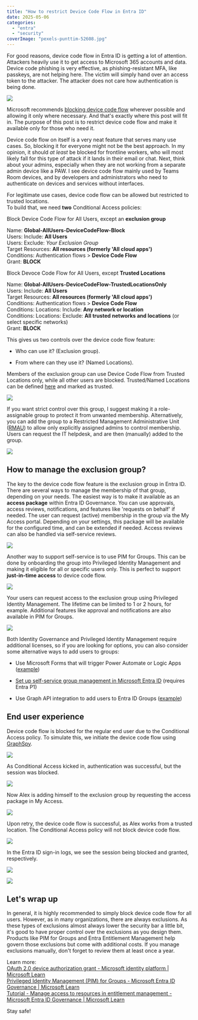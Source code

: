```yaml
---
title: "How to restrict Device Code Flow in Entra ID"
date: 2025-05-06
categories: 
  - "entra"
  - "security"
coverImage: "pexels-punttim-52608.jpg"
---
```


For good reasons, device code flow in Entra ID is getting a lot of attention. Attackers heavily use it to get access to Microsoft 365 accounts and data. Device code phishing is very effective, as phishing-resistant MFA, like passkeys, are not helping here. The victim will simply hand over an access token to the attacker. The attacker does not care how authentication is being done.

![](/assets/images/image.png)

Microsoft recommends [blocking device code flow](https://learn.microsoft.com/en-us/entra/identity/conditional-access/policy-block-authentication-flows) wherever possible and allowing it only where necessary. And that's exactly where this post will fit in. The purpose of this post is to restrict device code flow and make it available only for those who need it.

Device code flow on itself is a very neat feature that serves many use cases. So, blocking it for everyone might not be the best approach. In my opinion, it should _at least_ be blocked for frontline workers, who will most likely fall for this type of attack if it lands in their email or chat. Next, think about your admins, especially when they are not working from a separate admin device like a PAW. I see device code flow mainly used by Teams Room devices, and by developers and administrators who need to authenticate on devices and services without interfaces.

For legitimate use cases, device code flow can be allowed but restricted to trusted locations.  
To build that, we need **two** Conditional Access policies:

Block Device Code Flow for All Users, except an **exclusion group**

Name: **Global-AllUsers-DeviceCodeFlow-Block**  
Users: Include: **All Users**  
Users: Exclude: _Your Exclusion Group_  
Target Resources: **All resources (formerly 'All cloud apps')**  
Conditions: Authentication flows > **Device Code Flow**  
Grant: **BLOCK**

Block Devoce Code Flow for All Users, except **Trusted Locations**

Name: **Global-AllUsers-DeviceCodeFlow-TrustedLocationsOnly**  
Users: Include: **All Users**  
Target Resources: **All resources (formerly 'All cloud apps')**  
Conditions: Authentication flows > **Device Code Flow**  
Conditions: Locations: Include: **Any network or location**  
Conditions: Locations: Exclude: **All trusted networks and locations** (or select specific networks)  
Grant: **BLOCK**

This gives us two controls over the device code flow feature:

- Who can use it? (Exclusion group).

- From where can they use it? (Named Locations).

Members of the exclusion group can use Device Code Flow from Trusted Locations only, while all other users are blocked. Trusted/Named Locations can be defined [here](https://entra.microsoft.com/#view/Microsoft_AAD_ConditionalAccess/ConditionalAccessBlade/~/NamedLocations/menuId//fromNav/) and marked as trusted.

![](/assets/images/image-1.png)

If you want strict control over this group, I suggest making it a role-assignable group to protect it from unwanted membership. Alternatively, you can add the group to a Restricted Management Administrative Unit ([RMAU](https://learn.microsoft.com/en-us/entra/identity/role-based-access-control/admin-units-restricted-management)) to allow only explicitly assigned admins to control membership. Users can request the IT helpdesk, and are then (manually) added to the group.

![](/assets/images/image-2.png)

## How to manage the exclusion group?

The key to the device code flow feature is the exclusion group in Entra ID. There are several ways to manage the membership of that group, depending on your needs. The easiest way is to make it available as an **access package** within Entra ID Governance. You can use approvals, access reviews, notifications, and features like 'requests on behalf' if needed. The user can request (active) membership in the group via the My Access portal. Depending on your settings, this package will be available for the configured time, and can be extended if needed. Access reviews can also be handled via self-service reviews.

![](/assets/images/image-3.png)

Another way to support self-service is to use PIM for Groups. This can be done by onboarding the group into Privileged Identity Management and making it eligible for all or specific users only. This is perfect to support **just-in-time access** to device code flow.

![](/assets/images/image-4.png)

Your users can request access to the exclusion group using Privileged Identity Management. The lifetime can be limited to 1 or 2 hours, for example. Additional features like approval and notifications are also available in PIM for Groups.

![](/assets/images/image-5.png)

Both Identity Governance and Privileged Identity Management require additional licenses, so if you are looking for options, you can also consider some alternative ways to add users to groups:

- Use Microsoft Forms that will trigger Power Automate or Logic Apps ([example](https://janbakker.tech/license-on-demand-with-power-automate-and-azure-ad/))

- [Set up self-service group management in Microsoft Entra ID](https://learn.microsoft.com/en-us/entra/identity/users/groups-self-service-management) (requires Entra P1)

- Use Graph API integration to add users to Entra ID Groups ([example](https://learn.microsoft.com/en-us/graph/api/group-post-members?view=graph-rest-1.0&tabs=http))

## End user experience

Device code flow is blocked for the regular end user due to the Conditional Access policy. To simulate this, we initiate the device code flow using [GraphSpy](https://github.com/RedByte1337/GraphSpy).

![](/assets/images/image-7.png)

As Conditional Access kicked in, authentication was successful, but the session was blocked.

![](/assets/images/image-8.png)

Now Alex is adding himself to the exclusion group by requesting the access package in My Access.

![](/assets/images/image-9.png)

Upon retry, the device code flow is successful, as Alex works from a trusted location. The Conditional Access policy will not block device code flow.

![](/assets/images/image-10.png)

In the Entra ID sign-in logs, we see the session being blocked and granted, respectively.

![](/assets/images/image-11.png)

![](/assets/images/ms-teams_vcc1uYWlyC-912x1024.png)

## Let's wrap up

In general, it is highly recommended to simply block device code flow for all users. However, as in many organizations, there are always exclusions. As these types of exclusions almost always lower the security bar a little bit, it's good to have proper control over the exclusions as you design them. Products like PIM for Groups and Entra Entitlement Management help govern those exclusions but come with additional costs. If you manage exclusions manually, don't forget to review them at least once a year.  
  
Learn more:  
[OAuth 2.0 device authorization grant - Microsoft identity platform | Microsoft Learn](https://learn.microsoft.com/en-us/entra/identity-platform/v2-oauth2-device-code)  
[Privileged Identity Management (PIM) for Groups - Microsoft Entra ID Governance | Microsoft Learn](https://learn.microsoft.com/en-us/entra/id-governance/privileged-identity-management/concept-pim-for-groups)  
[Tutorial - Manage access to resources in entitlement management - Microsoft Entra ID Governance | Microsoft Learn](https://learn.microsoft.com/en-us/entra/id-governance/entitlement-management-access-package-first)

Stay safe!
